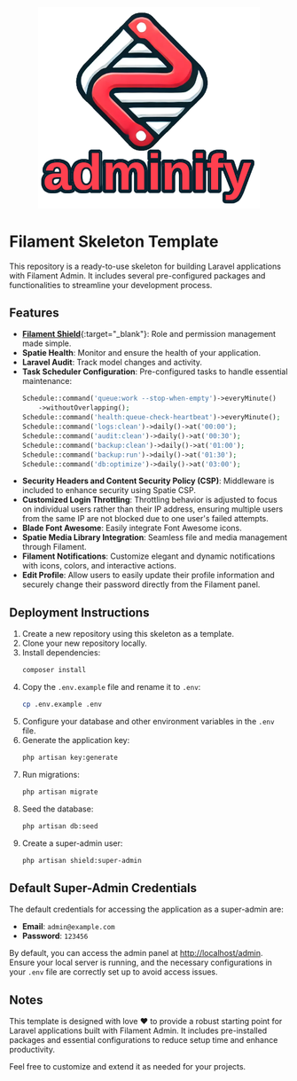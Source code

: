 <p align="center"><img src="https://github.com/daniacademy/filament-skeleton/blob/c21d336b05e91e2ddc0914611d3fbe74555f9f88/public/images/adminify.png" width="400" alt="Adminify Logo"></a></p>

# Filament Skeleton Template

This repository is a ready-to-use skeleton for building Laravel applications with Filament Admin. It includes several pre-configured packages and functionalities to streamline your development process.

## Features

-   [**Filament Shield**](https://github.com/bezhanSalleh/filament-shield){:target="\_blank"}: Role and permission management made simple.
-   **Spatie Health**: Monitor and ensure the health of your application.
-   **Laravel Audit**: Track model changes and activity.
-   **Task Scheduler Configuration**: Pre-configured tasks to handle essential maintenance:
    ```php
    Schedule::command('queue:work --stop-when-empty')->everyMinute()
        ->withoutOverlapping();
    Schedule::command('health:queue-check-heartbeat')->everyMinute();
    Schedule::command('logs:clean')->daily()->at('00:00');
    Schedule::command('audit:clean')->daily()->at('00:30');
    Schedule::command('backup:clean')->daily()->at('01:00');
    Schedule::command('backup:run')->daily()->at('01:30');
    Schedule::command('db:optimize')->daily()->at('03:00');
    ```
-   **Security Headers and Content Security Policy (CSP)**: Middleware is included to enhance security using Spatie CSP.
-   **Customized Login Throttling**: Throttling behavior is adjusted to focus on individual users rather than their IP address, ensuring multiple users from the same IP are not blocked due to one user's failed attempts.
-   **Blade Font Awesome**: Easily integrate Font Awesome icons.
-   **Spatie Media Library Integration**: Seamless file and media management through Filament.
-   **Filament Notifications**: Customize elegant and dynamic notifications with icons, colors, and interactive actions.
-   **Edit Profile**: Allow users to easily update their profile information and securely change their password directly from the Filament panel.

## Deployment Instructions

1. Create a new repository using this skeleton as a template.
2. Clone your new repository locally.
3. Install dependencies:
    ```bash
    composer install
    ```
4. Copy the `.env.example` file and rename it to `.env`:
    ```bash
    cp .env.example .env
    ```
5. Configure your database and other environment variables in the `.env` file.
6. Generate the application key:
    ```bash
    php artisan key:generate
    ```
7. Run migrations:
    ```bash
    php artisan migrate
    ```
8. Seed the database:
    ```bash
    php artisan db:seed
    ```
9. Create a super-admin user:
    ```bash
    php artisan shield:super-admin
    ```

## Default Super-Admin Credentials

The default credentials for accessing the application as a super-admin are:

-   **Email**: `admin@example.com`
-   **Password**: `123456`

By default, you can access the admin panel at [http://localhost/admin](http://localhost/admin). Ensure your local server is running, and the necessary configurations in your `.env` file are correctly set up to avoid access issues.

## Notes

This template is designed with love ❤️ to provide a robust starting point for Laravel applications built with Filament Admin. It includes pre-installed packages and essential configurations to reduce setup time and enhance productivity.

Feel free to customize and extend it as needed for your projects.
